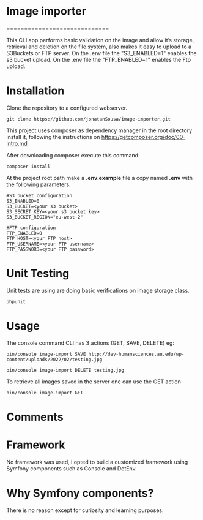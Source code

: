 # Image importer

=============================

This CLI app performs basic validation on the image and allow it’s storage, retrieval and deletion on the file system, also 
makes it easy to upload to a S3Buckets or FTP server.
On the .env file the "S3_ENABLED=1" enables the s3 bucket upload.
On the .env file the "FTP_ENABLED=1" enables the Ftp upload.

# Installation

Clone the repository to a configured webserver.

```
git clone https://github.com/jonatanSousa/image-importer.git
```

This project  uses composer as dependency manager in the root directory install it,
following the instructions on https://getcomposer.org/doc/00-intro.md

After downloading composer execute this command:
```
composer install
```


At the project root path make a **.env.example** file a copy named **.env** with the following parameters:

```
#S3 bucket configuration
S3_ENABLED=0
S3_BUCKET=<your s3 bucket>
S3_SECRET_KEY=<your s3 bucket key>
S3_BUCKET_REGION="eu-west-2"

#FTP configuration
FTP_ENABLED=0
FTP_HOST=<your FTP host>
FTP_USERNAME=<your FTP username>
FTP_PASSWORD=<your FTP password>
```

Unit Testing
=============================
Unit tests are using are doing basic verifications on image storage class.

```
phpunit
```

Usage
=============================
The console command CLI has 3 actions (GET, SAVE, DELETE) 
eg:

```
bin/console image-import SAVE http://dev-humansciences.au.edu/wp-content/uploads/2022/02/testing.jpg 
```

```
bin/console image-import DELETE testing.jpg 
```

To retrieve all images saved in the server one can use the GET action

```
bin/console image-import GET 
```

Comments
=============================
Framework
=============================

No framework was used, i opted to build a customized framework using Symfony components such as Console and DotEnv.

Why Symfony components?
=============================
There is no reason except for curiosity and learning purposes.